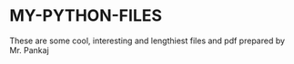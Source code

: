 # MY-PYTHON-FILES
These are some cool, interesting and lengthiest files and pdf prepared by Mr. Pankaj 

